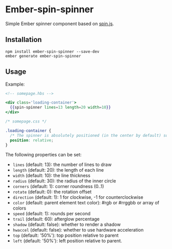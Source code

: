 # Ember-spin-spinner

Simple Ember spinner component based on [spin.js](http://fgnass.github.io/spin.js/).

## Installation

```
npm install ember-spin-spinner --save-dev
ember generate ember-spin-spinner
```

## Usage

Example:

``` handlebars
<!-- somepage.hbs -->

<div class='loading-container'>
  {{spin-spinner lines=13 length=20 width=10}}
</div>
```

``` css
/* somepage.css */

.loading-container {
  /* The spinner is absolutely positioned (in the center by default) so set parent position to relative */
  position: relative;
}
```

The following properties can be set:

* `lines` (default: 13): the number of lines to draw
* `length` (default: 20): the length of each line
* `width` (default: 10): the line thickness
* `radius` (default: 30): the radius of the inner circle
* `corners` (default: 1): corner roundness (0..1)
* `rotate` (default: 0): the rotation offset
* `direction` (default: 1): 1 for clockwise, -1 for counterclockwise
* `color` (default: parent element text color): #rgb or #rrggbb or array of colors
* `speed` (default: 1): rounds per second
* `trail` (default: 60): afterglow percentage
* `shadow` (default: false): whether to render a shadow
* `hwaccel` (default: false): whether to use hardware acceleration
* `top` (default: '50%'): top position relative to parent
* `left` (default: '50%'): left position relative to parent.

